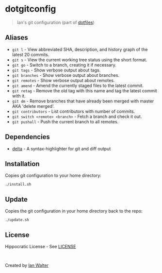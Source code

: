 # dotgitconfig
> Ian's git configuration (part of
  [dotfiles](https://gitlab.recursive.run/ianwalter/dotfiles))

## Aliases

* `git l` - View abbreviated SHA, description, and history graph of the latest
  20 commits.
* `git s` - View the current working tree status using the short format.
* `git go` - Switch to a branch, creating it if necessary.
* `git tags` - Show verbose output about tags.
* `git branches` - Show verbose output about branches.
* `git remotes` - Show verbose output about remotes.
* `git amend` - Amend the currently staged files to the latest commit.
* `git retag` - Remove the old tag with this name and tag the latest commit with
  it.
* `git dm` - Remove branches that have already been merged with master AKA
  'delete merged'.
* `git contributors` - List contributors with number of commits.
* `git switch <remote> <branch>` - Fetch a branch and check it out.
* `git pushall` - Push the current branch to all remotes.

## Dependencies

* [delta][deltaUrl] - A syntax-highlighter for git and diff output

## Installation

Copies git configuration to your home directory:

```console
./install.sh
```

## Update

Copies the git configuration in your home directory back to the repo:

```console
./update.sh
```

## License

Hippocratic License - See [LICENSE][licenseUrl]

&nbsp;

Created by [Ian Walter](https://ianwalter.dev)

[deltaUrl]: https://github.com/dandavison/delta
[licenseUrl]: https://github.com/ianwalter/dotgitconfig/blob/master/LICENSE
